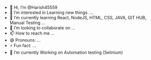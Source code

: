 - 👋 Hi, I’m @Harish45559
- 👀 I’m interested in Learning new things. ...
- 🌱 I’m currently learning React, NodeJS, HTML, CSS, JAVA, GIT HUB, Manual Testing ...
- 💞️ I’m looking to collaborate on ...
- 📫 How to reach me ...
- 😄 Pronouns: ...
- ⚡ Fun fact: ...
- 🌱 I’m currently Working on Automation testing (Selinium)
<!---
Harish45559/Harish45559 is a ✨ special ✨ repository because its `README.md` (this file) appears on your GitHub profile.
You can click the Preview link to take a look at your changes.
--->
